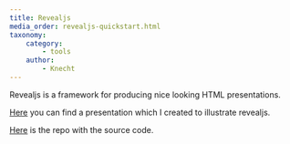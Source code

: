 ```yaml
---
title: Revealjs
media_order: revealjs-quickstart.html
taxonomy:
    category:
        - tools
    author:
        - Knecht
---
```


Revealjs is a framework for producing nice looking HTML presentations.

[Here](https://open.rootknecht.io/revealjs-quickstart/#/) you can find a presentation which I created to illustrate revealjs. 

[Here](https://repo.rootknecht.net/open/revealjs-quickstart) is the repo with the source code.